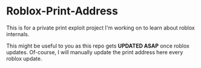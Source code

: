 # Roblox-Print-Address
This is for a private print exploit project I'm working on to learn about roblox internals.

This might be useful to you as this repo gets **UPDATED ASAP** once roblox updates. Of-course, I will manually update the print address here every roblox update.

